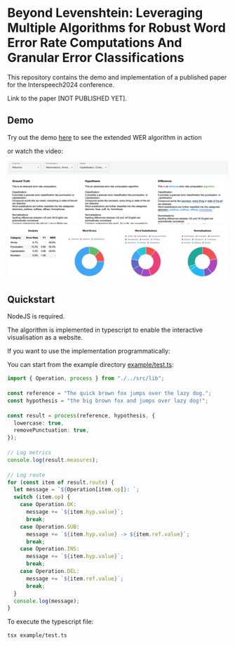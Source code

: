# Beyond Levenshtein: Leveraging Multiple Algorithms for Robust Word Error Rate Computations And Granular Error Classifications

This repository contains the demo and implementation of a published paper for the Interspeech2024 conference.

Link to the paper [NOT PUBLISHED YET].

## Demo

Try out the demo [here](https://shuffle-project.github.io/beyond-levenshtein/) to see the extended WER algorithm in action

or watch the video:

[![Watch the video](demo-video.png)](demo-video.mp4)

## Quickstart

NodeJS is required.

The algorithm is implemented in typescript to enable the interactive visualisation as a website.

If you want to use the implementation programmatically:

You can start from the example directory [example/test.ts](example/test.ts):

```typescript
import { Operation, process } from "./../src/lib";

const reference = "The quick brown fox jumps over the lazy dog.";
const hypothesis = "the big brown fox and jumps over lazy dog!";

const result = process(reference, hypothesis, {
  lowercase: true,
  removePunctuation: true,
});

// Log metrics
console.log(result.measures);

// Log route
for (const item of result.route) {
  let message = `${Operation[item.op]}: `;
  switch (item.op) {
    case Operation.OK:
      message += `${item.hyp.value}`;
      break;
    case Operation.SUB:
      message += `${item.hyp.value} -> ${item.ref.value}`;
      break;
    case Operation.INS:
      message += `${item.hyp.value}`;
      break;
    case Operation.DEL:
      message += `${item.ref.value}`;
      break;
  }
  console.log(message);
}
```

To execute the typescript file:

```bash
tsx example/test.ts
```
